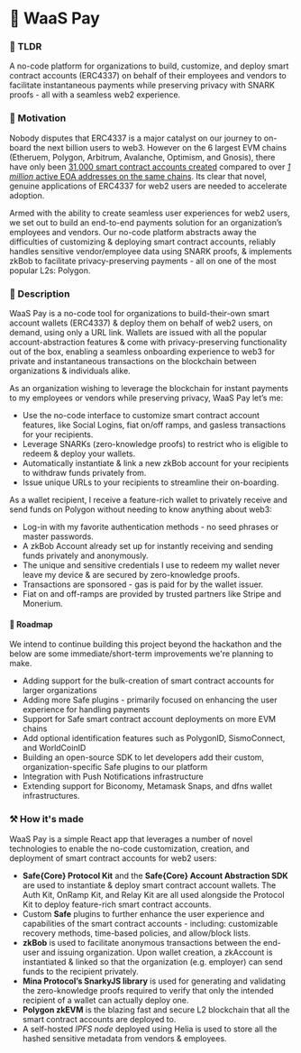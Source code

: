 👛 WaaS Pay
===========

### 💌 TLDR
A no-code platform for organizations to build, customize, and deploy smart contract accounts (ERC4337) on behalf of their employees and vendors to facilitate instantaneous payments while preserving privacy with SNARK proofs - all with a seamless web2 experience.

### 💪 Motivation
Nobody disputes that ERC4337 is a major catalyst on our journey to on-board the next billion users to web3. However on the 6 largest EVM chains (Etheruem, Polygon, Arbitrum, Avalanche, Optimism, and Gnosis), there have only been [31,000 smart contract accounts created](https://dune.com/sixdegree/account-abstraction-overview) compared to over [*1 million* active EOA addresses on the same chains](https://defillama.com/). Its clear that novel, genuine applications of ERC4337 for web2 users are needed to accelerate adoption.

Armed with the ability to create seamless user experiences for web2 users, we set out to build an end-to-end payments solution for an organization’s employees and vendors. Our no-code platform abstracts away the difficulties of customizing & deploying smart contract accounts, reliably handles sensitive vendor/employee data using SNARK proofs, & implements zkBob to facilitate privacy-preserving payments - all on one of the most popular L2s: Polygon.

### 📖 Description
WaaS Pay is a no-code tool for organizations to build-their-own smart account wallets (ERC4337) & deploy them on behalf of web2 users, on demand, using only a URL link. Wallets are issued with all the popular account-abstraction features & come with privacy-preserving functionality out of the box, enabling a seamless onboarding experience to web3 for private and instantaneous transactions on the blockchain between organizations & individuals alike.

As an organization wishing to leverage the blockchain for instant payments to my employees or vendors while preserving privacy, WaaS Pay let’s me:

- Use the no-code interface to customize smart contract account features, like Social Logins, fiat on/off ramps, and gasless transactions for your recipients.
- Leverage SNARKs (zero-knowledge proofs) to restrict who is eligible to redeem & deploy your wallets.
- Automatically instantiate & link a new zkBob account for your recipients to withdraw funds privately from.
- Issue unique URLs to your recipients to streamline their on-boarding.

As a wallet recipient, I receive a feature-rich wallet to privately receive and send funds on Polygon without needing to know anything about web3:

- Log-in with my favorite authentication methods - no seed phrases or master passwords.
- A zkBob Account already set up for instantly receiving and sending funds privately and anonymously.
- The unique and sensitive credentials I use to redeem my wallet never leave my device & are secured by zero-knowledge proofs.
- Transactions are sponsored - gas is paid for by the wallet issuer.
- Fiat on and off-ramps are provided by trusted partners like Stripe and Monerium.

#### 📍 Roadmap

We intend to continue building this project beyond the hackathon and the below are some immediate/short-term improvements we're planning to make.
- Adding support for the bulk-creation of smart contract accounts for larger organizations
- Adding more Safe plugins - primarily focused on enhancing the user experience for handling payments
- Support for Safe smart contract account deployments on more EVM chains
- Add optional identification features such as PolygonID, SismoConnect, and WorldCoinID
- Building an open-source SDK to let developers add their custom, organization-specific Safe plugins to our platform
- Integration with Push Notifications infrastructure 
- Extending support for Biconomy, Metamask Snaps, and dfns wallet infrastructures.

### ⚒️ How it's made
WaaS Pay is a simple React app that leverages a number of novel technologies to enable the no-code customization, creation, and deployment of smart contract accounts for web2 users:

- **Safe{Core} Protocol Kit** and the **Safe{Core} Account Abstraction SDK** are used to instantiate & deploy smart contract account wallets. The Auth Kit, OnRamp Kit, and Relay Kit are all used alongside the Protocol Kit to deploy feature-rich smart contract accounts.
- Custom **Safe** plugins to further enhance the user experience and capabilities of the smart contract accounts - including: customizable recovery methods, time-based policies, and allow/block lists.
- **zkBob** is used to facilitate anonymous transactions between the end-user and issuing organization. Upon wallet creation, a zkAccount is instantiated & linked so that the organization (e.g. employer) can send funds to the recipient privately.
- **Mina Protocol’s SnarkyJS library** is used for generating and validating the zero-knowledge proofs required to verify that only the intended recipient of a wallet can actually deploy one.
- **Polygon zkEVM** is the blazing fast and secure L2 blockchain that all the smart contract accounts are deployed to.
- A self-hosted *IPFS node* deployed using Helia is used to store all the hashed sensitive metadata from vendors & employees.

